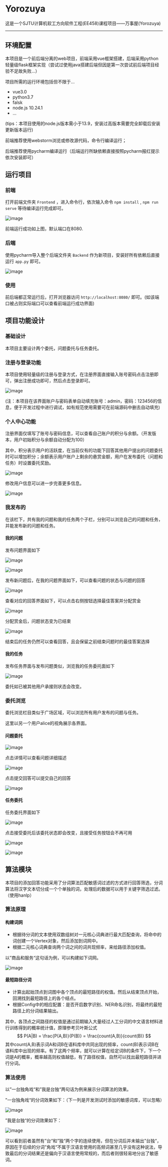 # Yorozuya

这是一个SJTU计算机软工方向软件工程(EE458)课程项目——万事屋(Yorozuya)

****

## 环境配置

本项目是一个前后端分离的web项目，前端采用vue框架搭建，后端采用python轻量级flask框架实现（尝试过使用java搭建后端但因是第一次尝试前后端项目经验不足故失败...）

项目所需的运行环境包括但不限于...

- vue3.0
- python3.7
- falsk
- node.js 10.24.1
- ...

(tips：本项目使用的node.js版本需小于13.9，安装过高版本需要完全卸载后安装更新版本运行)

前端推荐使用webstorm浏览或修改源代码，命令行编译运行；

后端推荐使用pycharm编译运行（后端运行所缺依赖直接按照pycharm报红提示依次安装即可）

## 运行项目

### 前端

打开前端文件夹 `Frontend` ，进入命令行，依次输入命令 `npm install` , `npm run serve` 等待编译运行完成即可。

![image](./images/image1.png)

前端运行成功如上图，默认端口在8080.

### 后端

使用pycharm导入整个后端文件夹 `Backend` 作为新项目，安装好所有依赖后直接运行 `app.py` 即可。

![image](./images/image2.png)

### 使用

前后端都正常运行后，打开浏览器访问 `http://localhost:8080/` 即可。(如该端口被占则实际端口可以查看前端运行成功界面)

## 项目功能设计

### 基础设计

本项目主要设计两个委托，问题委托与任务委托。

### 注册与登录功能

本项目使用轻量级的注册与登录方式，在注册界面直接输入账号密码点击注册即可，弹出注册成功即可，然后点击登录即可。

![image](./images/image3.png)

(注：本项目在该界面账户与密码表单自动填充账号：admin，密码：123456的信息，便于开发过程中进行调试，如有规范使用需要可在前端源码中删去自动填充)

### 个人中心功能

注册界面仅填写了账号与密码信息，可以查看自己账户的积分与余额。（开发版本，用户初始积分与余额自动分配为100）

其中，积分表示用户的活跃度，在当前仅有的功能下回答其他用户提出的问题委托时可以增加积分；余额表示用户账户上剩余的悬赏金额，用户在发布委托（问题和任务）时设置委托奖励。

![image](./images/image4.png)

修改用户信息可以进一步完善更多信息。

![image](./images/image5.png)

### 我发布的

在该栏下，共有我的问题和我的任务两个子栏，分别可以浏览自己的问题和任务，并能发布新的问题和任务。

#### 我的问题

发布问题界面如下

![image](./images/image6.png)

![image](./images/image7.png)

发布新问题后，在我的问题界面如下，可以查看问题的状态与问题的回答

![image](./images/image8.png)

查看对应的回答界面如下，可以点击右侧按钮选择最佳答案并分配赏金

![image](./images/image16.png)

分配赏金后，问题状态变为已结束

![image](./images/image17.png)

结束后的任务仍然可以查看回答，且会保留之前结束问题时的最佳答案选择

#### 我的任务

发布任务界面与发布问题类似，浏览我的任务委托面如下

![image](./images/image9.png)

委托如已被其他用户承接则状态会改变。

### 委托浏览

委托浏览栏目类似于广场区域，可以浏览所有用户发布的问题与任务。

这里以另一个用户alice的视角展示各界面。

#### 问题委托

![image](./images/image10.png)

点击详情可以查看问题详细描述

![image](./images/image11.png)

点击提交回答可以提交自己的回答

![image](./images/image12.png)

#### 任务委托

任务委托界面如下

![image](./images/image13.png)

点击接受委托后该委托状态即会改变，且接受任务按钮会不再可用

![image](./images/image14.png)

![image](./images/image15.png)

## 算法模块

本项目的添加回答功能采用了分词算法匹配敏感词过滤的方式进行回答筛选，分词算法将汉字文本切分成一个个单独的词，处理后的数据可以用于关键字筛选过滤。（使用hanlp）

### 算法原理

#### **构建词网**

- 根据待分词的文本使用双数组树对一元核心词典进行最大匹配查询，将命中的词创建一个Vertex对象，然后添加到词网中。
- 根据二元核心词典查询两个词之间的词共现频率，来给路径添加权值。

以”商品和服务“这句话为例，可以构建如下词网。

![image](./images/image18.jpg)

#### **最短路径分词**

- 计算出起始顶点到词图中各个顶点的最短路径的权值。然后从结束顶点开始，回溯找到最短路径上的各个结点。
- 根据Config中的相应配置：是否开启数字识别、NER命名识别，将最终的最短路径上的分词结果输出。

其中，各顶点之间路径的权值是通过前期输入大量经过人工分词的中文语言材料进行训练得到的概率统计值，原理参考贝叶斯公式
$$
P(A|B) = \frac{P(A,B)}{P(B)} = \frac{count(A,B)}{count(B)}
$$
其中count(A,B)表示词A和词B在语料库中共同出现的频率，count(B)表示词B在语料库中出现的频率。有了这两个频率，就可以计算在给定词B的条件下，下一个词是A的概率，概率越高则权值越低，有了路径权值，自然可以找出最短路径并进行分词。

### 算法使用

以”一台独角戏“和”我是台独“两句话为例来展示分词算法的效果。

”一台独角戏“的分词效果如下：（下一列是开发测试时添加的敏感词库，可以忽略）

![image](./images/image19.jpg)

”我是台独“的分词效果如下：

![image](./images/image20.jpg)

可以看到前者虽然有”台“和”独“两个字的连续使用，但在分词后并未输出”台独“，原因在于后续的分词”角戏“不属于汉语言使用的高频词甚至几乎没有这种说法，导致最后的分词结果还是偏向于汉语言使用常规的，而后者则很轻易地分出了敏感词。
